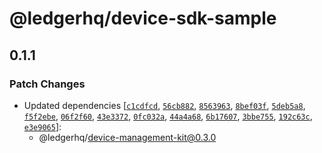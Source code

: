 # @ledgerhq/device-sdk-sample

## 0.1.1

### Patch Changes

- Updated dependencies [[`c1cdfcd`](https://github.com/LedgerHQ/device-sdk-ts/commit/c1cdfcd182350ce1b0c6cb1a3a7368756e07619e), [`56cb882`](https://github.com/LedgerHQ/device-sdk-ts/commit/56cb8821f0fd38270348a732134b7755f6dfbfb3), [`8563963`](https://github.com/LedgerHQ/device-sdk-ts/commit/8563963b04a477a7728ecfca4c86274d9247b8ba), [`8bef03f`](https://github.com/LedgerHQ/device-sdk-ts/commit/8bef03ffe3348b5f660ea3f180bf6ece93dd3f92), [`5deb5a8`](https://github.com/LedgerHQ/device-sdk-ts/commit/5deb5a82779057162c37c1692319c887da72bb55), [`f5f2ebe`](https://github.com/LedgerHQ/device-sdk-ts/commit/f5f2ebe59baf7847221bd2be32d41a10fb98c30e), [`06f2f60`](https://github.com/LedgerHQ/device-sdk-ts/commit/06f2f60bf95f68c8dfb3ca047c076900f2a4c1ec), [`43e3372`](https://github.com/LedgerHQ/device-sdk-ts/commit/43e3372efa2f264677837c6bf1d045ea808b3bcf), [`0fc032a`](https://github.com/LedgerHQ/device-sdk-ts/commit/0fc032a9332a81ca25e34404be979dbcfc4086b3), [`44a4a68`](https://github.com/LedgerHQ/device-sdk-ts/commit/44a4a686ec640b72b5750c0ef70098ac8eaf8a98), [`6b17607`](https://github.com/LedgerHQ/device-sdk-ts/commit/6b17607f9f6d51eb59d23bf1d6ba42d54e89bd05), [`3bbe755`](https://github.com/LedgerHQ/device-sdk-ts/commit/3bbe755db6606c42a8fc6d845195acc0df6933be), [`192c63c`](https://github.com/LedgerHQ/device-sdk-ts/commit/192c63c12bb19f8d5e2314cab00ea7fbf6c93b47), [`e3e9065`](https://github.com/LedgerHQ/device-sdk-ts/commit/e3e90655108331bccf5cd228551eb7d81f5d81a1)]:
  - @ledgerhq/device-management-kit@0.3.0
